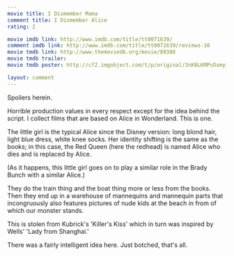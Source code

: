 ```yaml
---
movie title: I Dismember Mama
comment title: I Dismember Alice
rating: 2

movie imdb link: http://www.imdb.com/title/tt0071639/
comment imdb link: http://www.imdb.com/title/tt0071639/reviews-10
movie tmdb link: http://www.themoviedb.org/movie/89386
movie tmdb trailer: 
movie tmdb poster: http://cf2.imgobject.com/t/p/original/3nK8LKMPvDxmyinc4q6f2luRlL2.jpg

layout: comment
---
```


Spoilers herein.

Horrible production values in every respect except for the idea behind the script. I collect  films that are based on Alice in Wonderland. This is one.

The little girl is the typical Alice since the Disney version: long blond hair, light blue  dress, white knee socks. Her identity shifting is the same as the books; in this case, the  Red Queen (here the redhead) is named Alice who dies and is replaced by Alice. 

(As it happens, this little girl goes on to play a similar role in the Brady Bunch with a  similar Alice.)

They do the train thing and the boat thing more or less from the books. Then they end  up in a warehouse of mannequins and mannequin parts that incongruously also features  pictures of nude kids at the beach in from of which our monster stands.

This is stolen from Kubrick's 'Killer's Kiss' which in turn was inspired by Wells' 'Lady  from Shanghai.'

There was a fairly intelligent idea here. Just botched, that's all.